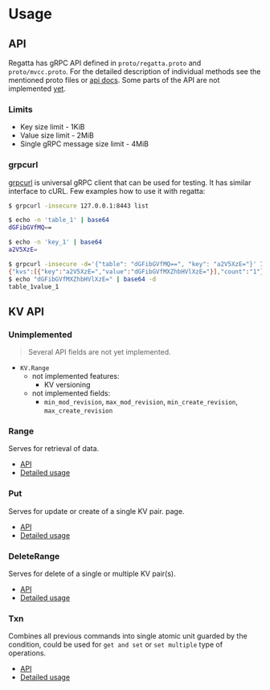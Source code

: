 # Usage

## API

Regatta has gRPC API defined in `proto/regatta.proto` and `proto/mvcc.proto`. For the detailed description of individual
methods see the mentioned proto files or [api docs](api.md). Some parts of the API are not
implemented [yet](#unimplemented).

### Limits

* Key size limit - 1KiB
* Value size limit - 2MiB
* Single gRPC message size limit - 4MiB

### grpcurl

[grpcurl](https://github.com/fullstorydev/grpcurl) is universal gRPC client that can be used for testing. It has similar
interface to cURL. Few examples how to use it with regatta:

```bash
$ grpcurl -insecure 127.0.0.1:8443 list

$ echo -n 'table_1' | base64
dGFibGVfMQ==

$ echo -n 'key_1' | base64
a2V5XzE=

$ grpcurl -insecure -d='{"table": "dGFibGVfMQ==", "key": "a2V5XzE="}' 127.0.0.1:8443 regatta.v1.KV/Range
{"kvs":[{"key":"a2V5XzE=","value":"dGFibGVfMXZhbHVlXzE="}],"count":"1"}
$ echo "dGFibGVfMXZhbHVlXzE=" | base64 -d
table_1value_1
```

## KV API

<a name="unimplemented"></a>

### Unimplemented

> Several API fields are not yet implemented.

- `KV.Range`
    - not implemented features:
        - KV versioning
    - not implemented fields:
        - `min_mod_revision`, `max_mod_revision`, `min_create_revision`, `max_create_revision`

### Range

Serves for retrieval of data.

- [API](api.md#RangeRequest)
- [Detailed usage](usage_range.md)

### Put

Serves for update or create of a single KV pair. page.

- [API](api.md#PutRequest)
- [Detailed usage](usage_put.md)

### DeleteRange

Serves for delete of a single or multiple KV pair(s).

- [API](api.md#DeleteRangeRequest)
- [Detailed usage](usage_delete_range.md)

### Txn

Combines all previous commands into single atomic unit guarded by the condition, could be used for `get and set` or
`set multiple` type of operations.

- [API](api.md#TxnRequest)
- [Detailed usage](usage_txn.md)
